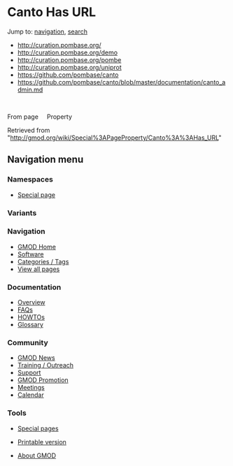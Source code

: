









<span id="top"></span>







# <span dir="auto">Canto Has URL</span>









Jump to: [navigation](#mw-navigation), [search](#p-search)





  

- <a href="http://curation.pombase.org/" class="external"
  rel="nofollow">http://curation.pombase.org/</a>
- <a href="http://curation.pombase.org/demo" class="external"
  rel="nofollow">http://curation.pombase.org/demo</a>
- <a href="http://curation.pombase.org/pombe" class="external"
  rel="nofollow">http://curation.pombase.org/pombe</a>
- <a href="http://curation.pombase.org/uniprot" class="external"
  rel="nofollow">http://curation.pombase.org/uniprot</a>
- <a href="https://github.com/pombase/canto" class="external"
  rel="nofollow">https://github.com/pombase/canto</a>
- <a
  href="https://github.com/pombase/canto/blob/master/documentation/canto_admin.md"
  class="external"
  rel="nofollow">https://github.com/pombase/canto/blob/master/documentation/canto_admin.md</a>

 

From page     Property





Retrieved from
"<http://gmod.org/wiki/Special%3APageProperty/Canto%3A%3AHas_URL>"

















## Navigation menu









### Namespaces

- <span id="ca-nstab-special">[Special
  page](/wiki/Special%3APageProperty/Canto%3A%3AHas_URL "This is a special page, you cannot edit the page itself")</span>





### 

### Variants[](#)



























<a href="/wiki/Main_Page"
style="background-image: url(http://gmod.org/images/GMOD-cogs.png);"
title="Visit the main page"></a>





### Navigation



- <span id="n-GMOD-Home">[GMOD Home](/wiki/Main_Page)</span>
- <span id="n-Software">[Software](/wiki/GMOD_Components)</span>
- <span id="n-Categories-.2F-Tags">[Categories /
  Tags](/wiki/Categories)</span>
- <span id="n-View-all-pages">[View all
  pages](/wiki/Special:AllPages)</span>







### Documentation



- <span id="n-Overview">[Overview](/wiki/Overview)</span>
- <span id="n-FAQs">[FAQs](/wiki/Category%3AFAQ)</span>
- <span id="n-HOWTOs">[HOWTOs](/wiki/Category%3AHOWTO)</span>
- <span id="n-Glossary">[Glossary](/wiki/Glossary)</span>







### Community



- <span id="n-GMOD-News">[GMOD News](/wiki/GMOD_News)</span>
- <span id="n-Training-.2F-Outreach">[Training /
  Outreach](/wiki/Training_and_Outreach)</span>
- <span id="n-Support">[Support](/wiki/Support)</span>
- <span id="n-GMOD-Promotion">[GMOD
  Promotion](/wiki/GMOD_Promotion)</span>
- <span id="n-Meetings">[Meetings](/wiki/Meetings)</span>
- <span id="n-Calendar">[Calendar](/wiki/Calendar)</span>







### Tools



- <span id="t-specialpages"><a href="/wiki/Special%3ASpecialPages" accesskey="q"
  title="A list of all special pages [q]">Special pages</a></span>
- <span id="t-print"><a
  href="/mediawiki/index.php?title=Special%3APageProperty/Canto%3A%3AHas_URL&amp;printable=yes"
  rel="alternate" accesskey="p"
  title="Printable version of this page [p]">Printable version</a></span>











- <span id="footer-places-about">[About
  GMOD](/wiki/GMOD%3AAbout "GMOD%3AAbout")</span>

<!-- -->







